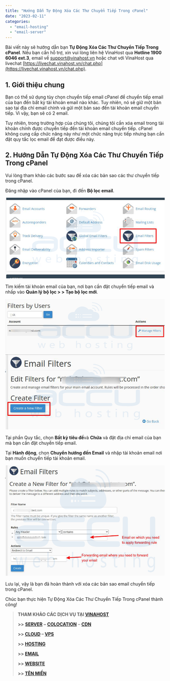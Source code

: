 ```yaml
---
title: "Hướng Dẫn Tự Động Xóa Các Thư Chuyển Tiếp Trong cPanel"
date: "2023-02-11"
categories: 
  - "email-hosting"
  - "email-server"
---
```


Bài viết này sẽ hướng dẫn bạn **Tự Động Xóa Các Thư Chuyển Tiếp Trong cPanel**. Nếu bạn cần hỗ trợ, xin vui lòng liên hệ VinaHost qua **Hotline 1900 6046 ext.3**, email về [support@vinahost.vn](mailto:support@vinahost.vn) hoặc chat với VinaHost qua livechat [https://livechat.vinahost.vn/chat.php](https://livechat.vinahost.vn/chat.php).

## 1\. Giới thiệu chung

Bạn có thể sử dụng tùy chọn chuyển tiếp email cPanel để chuyển tiếp email của bạn đến bất kỳ tài khoản email nào khác. Tuy nhiên, nó sẽ giữ một bản sao tại địa chỉ email chính và gửi một bản sao đến tài khoản email chuyển tiếp. Vì vậy, bạn sẽ có 2 email.

Tuy nhiên, trong trường hợp của chúng tôi, chúng tôi cần xóa email trong tài khoản chính được chuyển tiếp đến tài khoản email chuyển tiếp. cPanel không cung cấp chức năng này như một chức năng trực tiếp nhưng bạn cần đặt quy tắc lọc email để đạt được điều này.

## 2\. Hướng Dẫn Tự Động Xóa Các Thư Chuyển Tiếp Trong cPanel

Vui lòng tham khảo các bước sau để xóa các bản sao các thư chuyển tiếp trong cPanel.

Đăng nhập vào cPanel của bạn, đi đến **Bộ lọc email**.

![Xóa Các Thư Chuyển Tiếp](images/tu-dong-xoa-cac-thu-chuyen-tiep-trong-cpanel-1.png)

Tìm kiếm tài khoản email của bạn, nơi bạn cần đặt chuyển tiếp email và nhấp vào **Quản lý bộ lọc > > Tạo bộ lọc mới**.

![](images/tu-dong-xoa-cac-thu-chuyen-tiep-trong-cpanel-2.png) ![](images/tu-dong-xoa-cac-thu-chuyen-tiep-trong-cpanel-3.png)

Tại phần Quy tắc, chọn **Bất kỳ tiêu đề**và **Chứa** và đặt địa chỉ email của bạn mà bạn cần đặt chuyển tiếp email.

Tại **Hành động**, chọn **Chuyển hướng đến Email** và nhập tài khoản email nơi bạn muốn chuyển tiếp tài khoản email.

![Xóa Các Thư Chuyển Tiếp](images/tu-dong-xoa-cac-thu-chuyen-tiep-trong-cpanel-4.png)

Lưu lại, vậy là bạn đã hoàn thành với xóa các bản sao email chuyển tiếp trong cPanel.

Chúc bạn thực hiện Tự Động Xóa Các Thư Chuyển Tiếp Trong cPanel thành công!

> **THAM KHẢO CÁC DỊCH VỤ TẠI [VINAHOST](https://vinahost.vn/)**
> 
> **\>>** [**SERVER**](https://vinahost.vn/thue-may-chu-rieng/) **–** [**COLOCATION**](https://vinahost.vn/colocation.html) – [**CDN**](https://vinahost.vn/dich-vu-cdn-chuyen-nghiep)
> 
> **\>> [CLOUD](https://vinahost.vn/cloud-server-gia-re/) – [VPS](https://vinahost.vn/vps-ssd-chuyen-nghiep/)**
> 
> **\>> [HOSTING](https://vinahost.vn/wordpress-hosting)**
> 
> **\>> [EMAIL](https://vinahost.vn/email-hosting)**
> 
> **\>> [WEBSITE](http://vinawebsite.vn/)**
> 
> **\>> [TÊN MIỀN](https://vinahost.vn/ten-mien-gia-re/)**
